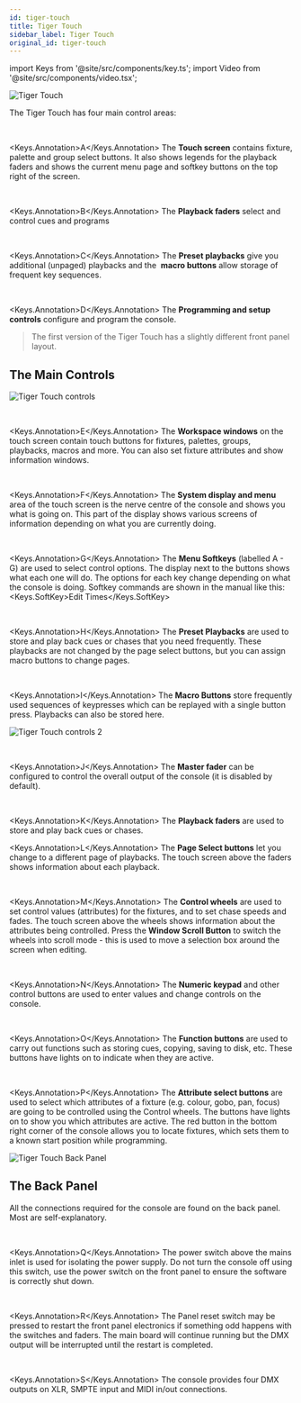 ```yaml
---
id: tiger-touch
title: Tiger Touch
sidebar_label: Tiger Touch
original_id: tiger-touch
---
```


import Keys from '@site/src/components/key.ts';
import Video from '@site/src/components/video.tsx';

![Tiger Touch](/docs/images/Tiger-Touch.png)

The Tiger Touch has four main control areas:

<br/>

<Keys.Annotation>A</Keys.Annotation> The <strong>Touch screen</strong> contains fixture, palette and group select buttons.
It also shows legends for the playback faders and shows the current menu
page and softkey buttons on the top right of the screen.

<br/>

<Keys.Annotation>B</Keys.Annotation> The <strong>Playback faders</strong> select and control cues and programs

<br/>

<Keys.Annotation>C</Keys.Annotation> The <strong>Preset playbacks</strong> give you additional (unpaged) playbacks and the
&nbsp;<strong>macro buttons</strong> allow storage of frequent key sequences.

<br/>

<Keys.Annotation>D</Keys.Annotation> The <strong>Programming and setup controls</strong> configure and program the
console.

> The first version of the Tiger Touch has a slightly different
front panel layout.


## The Main Controls

![Tiger Touch controls](/docs/images/Tiger-Touch-controls.png)

<br/>

<Keys.Annotation>E</Keys.Annotation> The <strong>Workspace windows</strong> on the touch screen contain touch buttons for
fixtures, palettes, groups, playbacks, macros and more. You can also set
fixture attributes and show information windows.

<br/>

<Keys.Annotation>F</Keys.Annotation> The <strong>System display and menu</strong> area of the touch screen is the nerve
centre of the console and shows you what is going on. This part of the
display shows various screens of information depending on what you are
currently doing.

<br/>

<Keys.Annotation>G</Keys.Annotation> The <strong>Menu Softkeys</strong> (labelled A - G) are used to select control
options. The display next to the buttons shows what each one will do.
The options for each key change depending on what the console is doing.
Softkey commands are shown in the manual like this:
<Keys.SoftKey>Edit Times</Keys.SoftKey>

<br/>

<Keys.Annotation>H</Keys.Annotation> The <strong>Preset Playbacks</strong> are used to store and play back cues or chases
that you need frequently. These playbacks are not changed by the page
select buttons, but you can assign macro buttons to change pages.

<br/>

<Keys.Annotation>I</Keys.Annotation> The <strong>Macro Buttons</strong> store frequently used sequences of keypresses
which can be replayed with a single button press. Playbacks can also be
stored here.

![Tiger Touch controls 2](/docs/images/Tiger-Touch-controls-2.png)

<br/>

<Keys.Annotation>J</Keys.Annotation> The <strong>Master fader</strong> can be configured to control the overall output of the console
(it is disabled by default).

<br/>

<Keys.Annotation>K</Keys.Annotation> The <strong>Playback faders</strong> are used to store and play back cues or chases.
<br/>

<Keys.Annotation>L</Keys.Annotation> The <strong>Page Select buttons</strong> let you change to a different page of
playbacks. The touch screen above the faders shows information about
each playback.

<br/>

<Keys.Annotation>M</Keys.Annotation> The <strong>Control wheels</strong> are used to set control values (attributes) for
the fixtures, and to set chase speeds and fades. The touch screen above
the wheels shows information about the attributes being controlled.
Press the <strong>Window Scroll Button</strong> to switch the wheels into scroll mode - this is 
used to move a selection box around the screen when editing.

<br/>

<Keys.Annotation>N</Keys.Annotation> The <strong>Numeric keypad</strong> and other control buttons are used to enter
values and change controls on the console.

<br/>

<Keys.Annotation>O</Keys.Annotation> The <strong>Function buttons</strong> are used to carry out functions such as
storing cues, copying, saving to disk, etc. These buttons have lights on
to indicate when they are active.

<br/>

<Keys.Annotation>P</Keys.Annotation> The <strong>Attribute select buttons</strong> are used to select which attributes of
a fixture (e.g. colour, gobo, pan, focus) are going to be controlled
using the Control wheels. The buttons have lights on to show you which
attributes are active. The red button in the bottom right corner of the console allows you to locate
fixtures, which sets them to a known start position while programming.

![Tiger Touch Back Panel](/docs/images/Tiger-Touch-Back-Panel.png)

## The Back Panel

All the connections required for the console are found on the back
panel. Most are self-explanatory.

<br/>

<Keys.Annotation>Q</Keys.Annotation> The power switch above the mains inlet is used for isolating the
    power supply. Do not turn the console off using this switch, use the power
	switch on the front panel to ensure the software is correctly shut down.

<br/>

<Keys.Annotation>R</Keys.Annotation> The Panel reset switch may be pressed to restart the front panel
    electronics if something odd happens with the switches and faders.
    The main board will continue running but the DMX output will be
    interrupted until the restart is completed.

<br/>

<Keys.Annotation>S</Keys.Annotation> The console provides four DMX outputs on XLR, SMPTE input and MIDI in/out connections.
